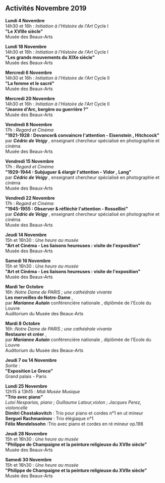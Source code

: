 


## Activités Novembre 2019  

**Lundi 4 Novembre**  
14h30 et 16h : _Initiation à l'Histoire de l'Art_ Cycle I  
**"Le XVIIIe siècle"**  
Musée des Beaux-Arts   


**Lundi 18 Novembre**  
14h30 et 16h : _Initiation à l'Histoire de l'Art_ Cycle I     
**"Les grands mouvements du XIXe siècle"**  
Musée des Beaux-Arts 


**Mercredi 6 Novembre**  
14h30 et 16h : _Initiation à l'Histoire de l'Art_ Cycle II  
**"La femme et le sacré"**  
Musée des Beaux-Arts   


**Mercredi 20 Novembre**  
14h30 et 16h : _Initiation à l'Histoire de l'Art_ Cycle II  
**"Jeanne d'Arc, bergère ou guerrière ?"**  
Musée des Beaux-Arts 


**Vendredi 8 Novembre**  
17h : _Regard et Cinéma_  
**"1921-1928 : Devancer& convaincre l'attention - Eisenstein , Hitchcock"**  
par **_Cédric de Veigy_** , enseignant chercheur spécialisé en photographie et cinéma  
Musée des Beaux-Arts  


**Vendredi 15 Novembre**  
17h : _Regard et Cinéma_  
**"1929-1944 : Subjuguer & élargir l'attention - Vidor , Lang"**  
par **_Cédric de Veigy_** , enseignant chercheur spécialisé en photographie et cinéma  
Musée des Beaux-Arts  


**Vendredi 22 Novembre**  
17h : _Regard et Cinéma_  
**"1945-1955 : Observer & réfléchir l'attention - Rossellini"**  
par **_Cédric de Veigy_** , enseignant chercheur spécialisé en photographie et cinéma  
Musée des Beaux-Arts   

**Jeudi 14 Novembre**  
15h et 16h30 : _Une heure au musée_  
**"Art et Cinéma - Les liaisons heureuses : visite de l'exposition"**  
Musée des Beaux-Arts  

**Samedi 16 Novembre**  
15h et 16h30 : _Une heure au musée_  
**"Art et Cinéma - Les liaisons heureuses : visite de l'exposition"**  
Musée des Beaux-Arts  
  
  
**Mardi 1er Octobre**  
16h :_Notre Dame de PARIS ; une cathédrale vivante_  
**Les merveilles de Notre-Dame** ,     
par **_Marianne Autain_** conférencière nationale , diplômée de l'Ecole du Louvre  
Auditorium du Musée des Beaux-Arts  

**Mardi 8 Octobre**  
16h :_Notre Dame de PARIS ; une cathédrale vivante_  
**Restaurer et créer** ,     
par **_Marianne Autain_** conférencière nationale , diplômée de l'Ecole du Louvre  
Auditorium du Musée des Beaux-Arts


**Jeudi 7 ou 14 Novembre**  
 _Sortie_ :  
**"Exposition Le Greco"**  
Grand palais - Paris

**Lundi 25 Novembre**  
12h15 à 13h15 : _Midi Musée Musique_  
**"Trio avec piano"**  
_Lutxi Nesparias, piano ; Guillaume Latour,violon ; Jacques Perez, violoncelle_  
**Dimitri Chostakovitch** : Trio pour piano et cordes n°1 en ut mineur  
**Sergueï Rachmaninov** : Trio élégiaque n°1  
**Félix Mendelssohn** :Trio avec piano et cordes en ré mineur op.198

**Jeudi 28 Novembre**  
15h et 16h30 : _Une heure au musée_  
**"Philippe de Champaigne et la peinture religieuse du XVIIe siècle"**  
Musée des Beaux-Arts   

**Samedi 30 Novembre**  
15h et 16h30 : _Une heure au musée_  
**"Philippe de Champaigne et la peinture religieuse du XVIIe siècle"**  
Musée des Beaux-Arts
